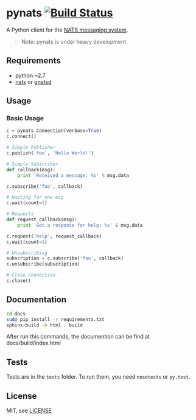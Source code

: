 pynats [![Build Status](https://travis-ci.org/mcuadros/pynats.png?branch=master)](https://travis-ci.org/mcuadros/pynats)
======

A Python client for the [NATS messaging system](https://github.com/apcera/gnatsd).

> Note: pynats is under heavy development

Requirements
------------

* python ~2.7
* [nats](https://github.com/derekcollison/nats) or [gnatsd](https://github.com/apcera/gnatsd)


Usage
-----
### Basic Usage

```python
c = pynats.Connection(verbose=True)
c.connect()

# Simple Publisher
c.publish('foo', 'Hello World!')

# Simple Subscriber
def callback(msg):
    print 'Received a message: %s' % msg.data

c.subscribe('foo', callback)

# Waiting for one msg
c.wait(count=1)

# Requests
def request_callback(msg):
    print 'Got a response for help: %s' & msg.data

c.request('help', request_callback)
c.wait(count=1)

# Unsubscribing
subscription = c.subscribe('foo', callback)
c.unsubscribe(subscription)

# Close connection
c.close()
```

Documentation
-------------

```sh
cd docs
sudo pip install -r requirements.txt
sphinx-build -b html . build
```

After run this commands, the documention can be find at docs/build/index.html


Tests
-----

Tests are in the `tests` folder.
To run them, you need `nosetests` or `py.test`.


License
-------

MIT, see [LICENSE](LICENSE)

